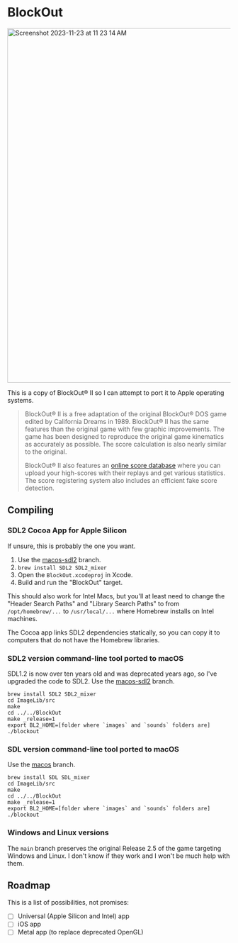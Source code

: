 # BlockOut

<img width="800" alt="Screenshot 2023-11-23 at 11 23 14 AM" src="https://github.com/shuang886/BlockOut/assets/140762048/01b7ad8c-859b-45ee-b9ba-825d9faaf22f">

This is a copy of BlockOut® II so I can attempt to port it to Apple operating systems.

> BlockOut® II is a free adaptation of the original BlockOut® DOS game edited by California Dreams in 1989. BlockOut® II has the same features than the original game with few graphic improvements. The game has been designed to reproduce the original game kinematics as accurately as possible. The score calculation is also nearly similar to the original.
> 
> BlockOut® II also features an [online score database](http://blockout.net/blockout2/score.php) where you can upload your high-scores with their replays and get various statistics. The score registering system also includes an efficient fake score detection.

## Compiling

### SDL2 Cocoa App for Apple Silicon

If unsure, this is probably the one you want.

1. Use the [macos-sdl2](https://github.com/shuang886/BlockOut/tree/macos-sdl2) branch.
2. `brew install SDL2 SDL2_mixer`
3. Open the `BlockOut.xcodeproj` in Xcode.
4. Build and run the "BlockOut" target.

This should also work for Intel Macs, but you'll at least need to change the "Header Search Paths" and "Library Search Paths" to from `/opt/homebrew/...` to `/usr/local/...` where Homebrew installs on Intel machines.

The Cocoa app links SDL2 dependencies statically, so you can copy it to computers that do not have the Homebrew libraries.

### SDL2 version command-line tool ported to macOS

SDL1.2 is now over ten years old and was deprecated years ago, so I've upgraded the code to SDL2. Use the [macos-sdl2](https://github.com/shuang886/BlockOut/tree/macos-sdl2) branch.

```
brew install SDL2 SDL2_mixer
cd ImageLib/src
make
cd ../../BlockOut
make _release=1
export BL2_HOME=[folder where `images` and `sounds` folders are]
./blockout
```

### SDL version command-line tool ported to macOS

Use the [macos](https://github.com/shuang886/BlockOut/tree/macos) branch.

```
brew install SDL SDL_mixer
cd ImageLib/src
make
cd ../../BlockOut
make _release=1
export BL2_HOME=[folder where `images` and `sounds` folders are]
./blockout
```

### Windows and Linux versions

The `main` branch preserves the original Release 2.5 of the game targeting Windows and Linux. I don't know if they work and I won't be much help with them.

## Roadmap

This is a list of possibilities, not promises:

- [ ] Universal (Apple Silicon and Intel) app
- [ ] iOS app
- [ ] Metal app (to replace deprecated OpenGL)
